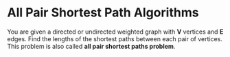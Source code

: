 # All Pair Shortest Path Algorithms

You are given a directed or undirected weighted graph with **V** vertices and **E** edges. Find the lengths of the shortest paths between each pair of vertices. This problem is also called **all pair shortest paths problem**.